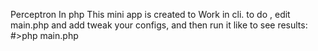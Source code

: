 Perceptron In php
This mini app is created to Work in cli.
to do , edit main.php and add tweak your configs, and then run it like to see results:
#>php main.php
